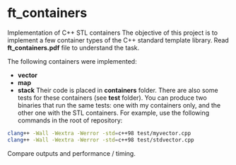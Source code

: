 # ft_containers
Implementation of C++ STL containers
The objective of this project is to implement a few container types of the C++ standard template library. Read **ft_containers.pdf** file to understand the task.

The following containers were implemented:
* **vector**
* **map**
* **stack**
Their code is placed in **containers** folder.
There are also some tests for these containers (see **test** folder). You can produce two binaries that run the same tests: one with my containers
only, and the other one with the STL containers. For example, use the following commands in the root of repository:
```bash
clang++ -Wall -Wextra -Werror -std=c++98 test/myvector.cpp
clang++ -Wall -Wextra -Werror -std=c++98 test/stdvector.cpp
```
Compare outputs and performance / timing.
